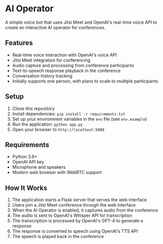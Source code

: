 # AI Operator

A simple voice bot that uses Jitsi Meet and OpenAI's real-time voice API to create an interactive AI operator for conferences.

## Features

- Real-time voice interaction with OpenAI's voice API
- Jitsi Meet integration for conferencing
- Audio capture and processing from conference participants
- Text-to-speech response playback in the conference
- Conversation history tracking
- Initially supports one person, with plans to scale to multiple participants

## Setup

1. Clone this repository
2. Install dependencies: `pip install -r requirements.txt`
3. Set up your environment variables in the `env` file (see `env.example`)
4. Run the application: `python app.py`
5. Open your browser to `http://localhost:5000`

## Requirements

- Python 3.8+
- OpenAI API key
- Microphone and speakers
- Modern web browser with WebRTC support

## How It Works

1. The application starts a Flask server that serves the web interface
2. Users join a Jitsi Meet conference through the web interface
3. When the AI Operator is enabled, it captures audio from the conference
4. The audio is sent to OpenAI's Whisper API for transcription
5. The transcription is processed by OpenAI's GPT-4 to generate a response
6. The response is converted to speech using OpenAI's TTS API
7. The speech is played back in the conference
